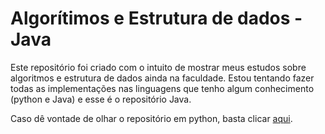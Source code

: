 # Algorítimos e Estrutura de dados - Java
Este repositório foi criado com o intuito de mostrar meus 
estudos sobre algoritmos e estrutura de dados ainda na faculdade.
Estou tentando fazer todas as implementações nas linguagens que tenho algum
conhecimento (python e Java) e esse é o repositório Java. 

Caso dê vontade de olhar o repositório em python, 
basta clicar [aqui](https://github.com/Pedro-RGS/AED-python).
